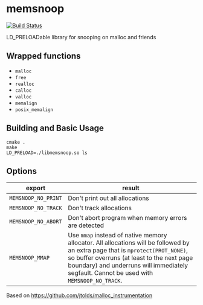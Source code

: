 # memsnoop

[![Build Status](https://travis-ci.org/minutils/memsnoop.svg?branch=master)](https://travis-ci.org/minutils/memsnoop)

LD_PRELOADable library for snooping on malloc and friends

## Wrapped functions

- `malloc`
- `free`
- `realloc`
- `calloc`
- `valloc`
- `memalign`
- `posix_memalign`

## Building and Basic Usage
```
cmake .
make
LD_PRELOAD=./libmemsnoop.so ls
```
## Options

export  | result
------------- | -------------
`MEMSNOOP_NO_PRINT`  | Don't print out all allocations
`MEMSNOOP_NO_TRACK`  | Don't track allocations
`MEMSNOOP_NO_ABORT`  | Don't abort program when memory errors are detected
`MEMSNOOP_MMAP`      | Use `mmap` instead of native memory allocator.  All allocations will be followed by an extra page that is `mprotect(PROT_NONE)`, so buffer overruns (at least to the next page boundary) and underruns will immediately segfault.  Cannot be used with `MEMSNOOP_NO_TRACK`.

Based on https://github.com/jtolds/malloc_instrumentation
